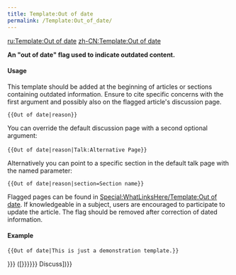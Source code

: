 ```yaml
---
title: Template:Out of date
permalink: /Template:Out_of_date/
---
```


<noinclude>[ru:Template:Out of date](/ru:Template:Out_of_date "wikilink") [zh-CN:Template:Out of date](/zh-CN:Template:Out_of_date "wikilink")

**An "out of date" flag used to indicate outdated content.**

#### Usage

This template should be added at the beginning of articles or sections containing outdated information. Ensure to cite specific concerns with the first argument and possibly also on the flagged article's discussion page.

`{{Out of date|reason}}`

You can override the default discussion page with a second optional argument:

`{{Out of date|reason|Talk:Alternative Page}}`
`   `

Alternatively you can point to a specific section in the default talk page with the named parameter:

`{{Out of date|reason|section=Section name}}`

Flagged pages can be found in [Special:WhatLinksHere/Template:Out of date](/Special:WhatLinksHere/Template:Out_of_date "wikilink"). If knowledgeable in a subject, users are encouraged to participate to update the article. The flag should be removed after correction of dated information.

#### Example

`{{Out of date|This is just a demonstration template.}}`

</noinclude><includeonly>}}} (\[}}}}}} Discuss\])}}</includeonly>